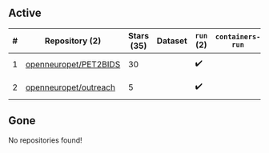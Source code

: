 ## Active
| # | Repository (2) | Stars (35) | Dataset | `run` (2) | `containers-run` | Last Modified |
| --- | --- | --- | --- | --- | --- | --- |
| 1 | [openneuropet/PET2BIDS](https://github.com/openneuropet/PET2BIDS) | 30 |  | :heavy_check_mark: |  | 2025-08-19 16:54:40+00:00 |
| 2 | [openneuropet/outreach](https://github.com/openneuropet/outreach) | 5 |  | :heavy_check_mark: |  | 2025-08-15 12:46:06+00:00 |

## Gone
No repositories found!
